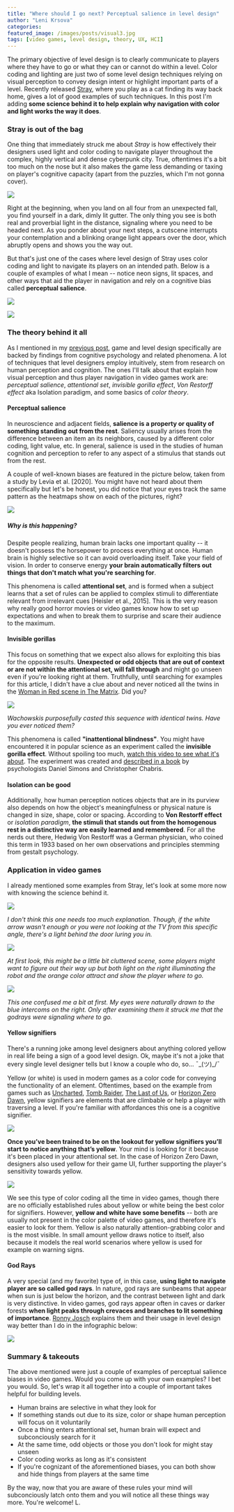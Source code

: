```yaml
---
title: "Where should I go next? Perceptual salience in level design"
author: "Leni Krsova"
categories: 
featured_image: /images/posts/visual3.jpg
tags: [video games, level design, theory, UX, HCI]
---
```


The primary objective of level design is to clearly communicate to players where they have to go or what they can or cannot do within a level. Color coding and lighting are just two of some level design techniques relying on visual perception to convey design intent or highlight important parts of a level. Recently released [Stray](https://store.steampowered.com/app/1332010/Stray/), where you play as a cat finding its way back home, gives a lot of good examples of such techniques. In this post I'm adding **some science behind it to help explain why navigation with color and light works the way it does**.

### Stray is out of the bag
One thing that immediately struck me about *Stray* is how effectively their designers used light and color coding to navigate player throughout the complex, highly vertical and dense cyberpunk city. True, oftentimes it's a bit too much on the nose but it also makes the game less demanding or taxing on player's cognitive capacity (apart from the puzzles, which I'm not gonna cover). 

![](/images/posts/visual1.jpg)

Right at the beginning, when you land on all four from an unexpected fall, you find yourself in a dark, dimly lit gutter. The only thing you see is both real and proverbial light in the distance, signaling where you need to be headed next. As you ponder about your next steps, a cutscene interrupts your contemplation and a blinking orange light appears over the door, which abruptly opens and shows you the way out.

But that's just one of the cases where level design of Stray uses color coding and light to navigate its players on an intended path. Below is a couple of examples of what I mean -- notice neon signs, lit spaces, and other ways that aid the player in navigation and rely on a cognitive bias called **perceptual salience**.

![](/images/posts/visual5.jpg)

![](/images/posts/visual3.jpg)

### The theory behind it all
As I mentioned in my [previous post](https://lenikrsova.github.io/blog/leveldesign-resources), game and level design specifically are backed by findings from cognitive psychology and related phenomena. A lot of techniques that level designers employ intuitively, stem from research on human perception and cognition. The ones I'll talk about that explain how visual perception and thus player navigation in video games work are: *perceptual salience*, *attentional set*, *invisible gorilla effect*, *Von Restorff effect* aka Isolation paradigm, and some basics of *color theory*.

#### Perceptual salience
In neuroscience and adjacent fields, **salience is a property or quality of something standing out from the rest**. Saliency usually arises from the difference between an item an its neighbors, caused by a different color coding, light value, etc. In general, salience is used in the studies of human cognition and perception to refer to any aspect of a stimulus that stands out from the rest.

A couple of well-known biases are featured in the picture below, taken from a study by Levia et al. [2020]. You might have not heard about them specifically but let's be honest, you did notice that your eyes track the same pattern as the heatmaps show on each of the pictures, right? 

![](/images/visual-saliency.png)

##### Why is this happening?
Despite people realizing, human brain lacks one important quality -- it doesn't possess the horsepower to process everything at once. Human brain is highly selective so it can avoid overloading itself. Take your field of vision. In order to conserve energy **your brain automatically filters out things that don't match what you're searching for**.

This phenomena is called **attentional set**, and is formed when a subject learns that a set of rules can be applied to complex stimuli to differentiate relevant from irrelevant cues [Heisler et al., 2015]. This is the very reason why really good horror movies or video games know how to set up expectations and when to break them to surprise and scare their audience to the maximum. 

#### Invisible gorillas
This focus on something that we expect also allows for exploiting this bias for the opposite results. **Unexpected or odd objects that are out of context or are not within the attentional set, will fall through** and might go unseen even if you're looking right at them. Truthfully, until searching for examples for this article, I didn't have a clue about and never noticed all the twins in the [Woman in Red scene in The Matrix](https://www.youtube.com/watch?v=IJrjcHx9nDA). Did you?

![](/images/linr.jpg)

*Wachowskis purposefully casted this sequence with identical twins. Have you ever noticed them?*

This phenomena is called **"inattentional blindness"**. You might have encountered it in popular science as an experiment called the **invisible gorilla effect**. Without spoiling too much, [watch this video to see what it's about](https://www.youtube.com/watch?v=vJG698U2Mvo). The experiment was created and [described in a book](https://www.amazon.com/Invisible-Gorilla-How-Intuitions-Deceive/dp/0307459667) by psychologists Daniel Simons and Christopher Chabris. 

#### Isolation can be good
Additionally, how human perception notices objects that are in its purview also depends on how the object's meaningfulness or physical nature is changed in size, shape, color or spacing. According to **Von Restorff effect** or *isolation paradigm*, **the stimuli that stands out from the homogenous rest in a distinctive way are easily learned and remembered**. For all the nerds out there, Hedwig Von Restorff was a German physician, who coined this term in 1933 based on her own observations and principles stemming from gestalt psychology.

### Application in video games
I already mentioned some examples from Stray, let's look at some more now with knowing the science behind it.

![](/images/posts/visual6.jpg)

*I don't think this one needs too much explanation. Though, if the white arrow wasn't enough or you were not looking at the TV from this specific angle, there's a light behind the door luring you in.*

![](/images/posts/straysign.jpg)

*At first look, this might be a little bit cluttered scene, some players might want to figure out their way up but both light on the right illuminating the robot and the orange color attract and show the player where to go.*

![](/images/posts/visual4.jpg)

*This one confused me a bit at first. My eyes were naturally drawn to the blue intercoms on the right. Only after examining them it struck me that the godrays were signaling where to go.*

#### Yellow signifiers
There's a running joke among level designers about anything colored yellow in real life being a sign of a good level design. Ok, maybe it's not a joke that every single level designer tells but I know a couple who do, so...  ¯\_(ツ)_/¯

Yellow (or white) is used in modern games as a color code for conveying the functionality of an element. Oftentimes, based on the example from games such as [Uncharted](https://en.wikipedia.org/wiki/Uncharted), [Tomb Raider](https://en.wikipedia.org/wiki/Rise_of_the_Tomb_Raider), [The Last of Us](https://en.wikipedia.org/wiki/The_Last_of_Us), or [Horizon Zero Dawn](https://en.wikipedia.org/wiki/Horizon_Zero_Dawn), yellow signifiers are elements that are climbable or help a player with traversing a level. If you're familiar with affordances this one is a cognitive signifier. 

![](/images/uncharted.jpg)

**Once you’ve been trained to be on the lookout for yellow signifiers you’ll start to notice anything that’s yellow**. Your mind is looking for it because it's been placed in your attentional set. In the case of Horizon Zero Dawn, designers also used yellow for their game UI, further supporting the player's sensitivity towards yellow.

![](/images/hzd.jpg)

We see this type of color coding all the time in video games, though there are no officially established rules about yellow or white being the best color for signifiers. However, **yellow and white have some benefits** -- both are usually not present in the color palette of video games, and therefore it's easier to look for them. Yellow is also naturally attention-grabbing color and is the most visible. In small amount yellow draws notice to itself, also because it models the real world scenarios where yellow is used for example on warning signs.

#### God Rays
A very special (and my favorite) type of, in this case, **using light to navigate player are so called god rays**. In nature, god rays are sunbeams that appear when sun is just below the horizon, and the contrast between light and dark is very distinctive. In video games, god rays appear often in caves or darker forests **when light peaks through crevaces and branches to lit something of importance**. [Ronny Josch](https://ronnyjosch.com/level-design-analysis/) explains them and their usage in level design way better than I do in the infographic below:

![](/images/godraysrosch.jpg)

### Summary & takeouts
The above mentioned were just a couple of examples of perceptual salience biases in video games. Would you come up with your own examples? I bet you would. So, let's wrap it all together into a couple of important takes helpful for building levels. 

* Human brains are selective in what they look for
* If something stands out due to its size, color or shape human perception will focus on it voluntarily
* Once a thing enters attentional set, human brain will expect and subconciously search for it
* At the same time, odd objects or those you don't look for might stay unseen
* Color coding works as long as it's consistent
* If you're cognizant of the aforementioned biases, you can both show and hide things from players at the same time

By the way, now that you are aware of these rules your mind will subconciously latch onto them and you will notice all these things way more. You're welcome! L.
